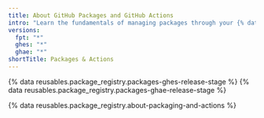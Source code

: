 ```yaml
---
title: About GitHub Packages and GitHub Actions
intro: "Learn the fundamentals of managing packages through your {% data variables.product.prodname_actions %} workflows."
versions:
  fpt: "*"
  ghes: "*"
  ghae: "*"
shortTitle: Packages & Actions
---
```


{% data reusables.package_registry.packages-ghes-release-stage %}
{% data reusables.package_registry.packages-ghae-release-stage %}

{% data reusables.package_registry.about-packaging-and-actions %}
